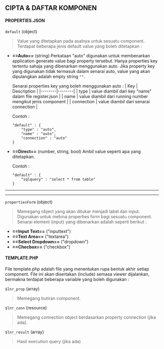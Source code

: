 ## CIPTA & DAFTAR KOMPONEN
#### PROPERTIES.JSON

`default` (object)
> Value yang ditetapkan pada asalnya untuk sesuatu component. Terdapat beberapa jenis default value yang boleh ditetapkan :

- **==Auto==** (string)
	Perkataan "auto" digunakan untuk membenarkan application generate value bagi property tersebut. Hanya properties key tertentu sahaja yang dibenarkan menggunakan auto. Jika property key yang digunakan tidak termasuk dalam senarai auto, value yang akan dipulangkan adalah empty string `""`.

	Senarai properties key yang boleh menggunakan auto :
	| Key | Description |
	|--------|--------|
	| type   | value diambil dari key "name" dalam file register.json |
    | name   | value diambil dari running number mengikut jenis component |
    | connection   | value diambil dari senarai connection |
    
    Contoh :
	```
    "default" : {
	    "type" : "auto",
		"name" : "auto",
		"connection" : "auto"
    }
    ```

- **==Direct==** (number, string, bool)
	Ambil value seperti apa yang ditetapkan.

    Contoh :
	```
    "default" : {
	    "sqlquery" : "select * from table"
    }
	```
    
---
_ _ _

`propertiesForm` (object)
> Memegang object yang akan ditukar menjadi label dan input. Digunakan untuk mebina properties form bagi sesuatu component. Senarai element (input) yang dibenarkan adalah seperti berikut :

- **==Input Text==** ("inputtext")
- **==Text Area==** ("textarea")
- **==Select Dropdown==** ("dropdown")
- **==Checbox==** ("checkbox")

#### TEMPLATE.PHP

File template.php adalah file yang menentukan rupa bentuk akhir setiap component. File ini akan disertakan (include) semasa viewer dijalankan, bermakna terdapat beberapa variable yang boleh digunakan :

`$lnr_prop` (array)
> Memegang butiran component.

`$lnr_conn` (resource)
> Memegang connection object berdasarkan property connection (jika ada).

`$lnr_result` (array)
> Hasil execution query (jika ada)